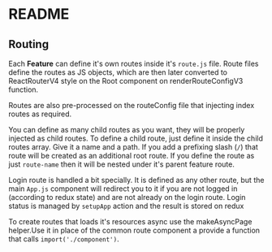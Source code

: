 # README

## Routing

Each **Feature** can define it's own routes inside it's `route.js` file.
Route files define the routes as JS objects, which are then later converted to ReactRouterV4 style on the Root component on renderRouteConfigV3 function.

Routes are also pre-processed on the routeConfig file that injecting index routes as required.

You can define as many child routes as you want, they will be properly injected as child routes.
To define a child route, just define it inside the child routes array. Give it a name and a path. If you add a prefixing slash (`/`) that route will be created as an additional root route. If you define the route as just `route-name` then it will be nested under it's parent feature route.

Login route is handled a bit specially. It is defined as any other route, but the main `App.js` component will redirect you to it if you are not logged in (according to redux state) and are not already on the login route. Login status is managed by `setupApp` action and the result is stored on redux

To create routes that loads it's resources async use the makeAsyncPage helper.Use it in place of the common route component a provide a function that calls `import('./component')`.